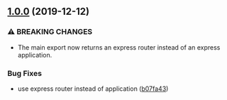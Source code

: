 ## [1.0.0](https://github.com/mixmaxhq/express-robots/compare/v0.1.6...v1.0.0) (2019-12-12)


### ⚠ BREAKING CHANGES

* The main export now returns an express router instead of an express application.

### Bug Fixes

* use express router instead of application ([b07fa43](https://github.com/mixmaxhq/express-robots/commit/b07fa43d31f553dd6b1fbcd9b7f6f372cf5515d7))
